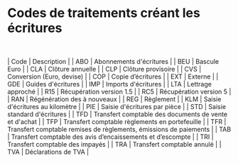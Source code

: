 # Codes de traitements créant les écritures

 







| Code | Description |
| ABO | Abonnements d'écritures |
| BEU | Bascule Euro |
| CLA | Clôture annuelle |
| CLP | Clôture provisoire |
| CVS | Conversion (Euro, devise) |
| COP | Copie d’écritures |
| EXT | Externe |
| GDE | Guides d'écritures |
| IMP | Imports d'écritures |
| LTA | Lettrage approché |
| R15 | Récupération version 1.5 |
| RC5 | Récupération version 5 |
| RAN | Régénération des à nouveaux |
| REG | Règlement |
| KLM | Saisie d'écritures au kilomètre |
| PIE | Saisie d'écritures par pièce |
| STD | Saisie standard d'écritures |
| TFD | Transfert comptable des documents de vente et d'achat |
| TFP | Transfert comptable règlements en portefeuille |
| TFR | Transfert comptable remises de règlements, émissions de paiements |
| TAB | Transfert comptable des avis d’encaissements et d’escompte |
| TRI | Transfert comptable des impayés |
| TRA | Transfert comptable annulé |
| TVA | Déclarations de TVA |


